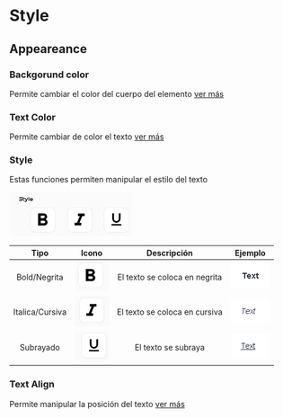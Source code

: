 # Style

## Appeareance

### Backgorund color

Permite cambiar el color del cuerpo del elemento [ver más](https://docs.apphive.io/global-functions/estilos/background-color)

### Text Color

Permite cambiar de color el texto [ver más](https://docs.apphive.io/global-functions/estilos/text-color)

### Style

Estas funciones permiten manipular el estilo del texto

![](../../../.gitbook/assets/image%20%28204%29.png)

| Tipo | Icono | Descripción | Ejemplo |
| :---: | :---: | :---: | :---: |
| Bold/Negrita | ![](../../../.gitbook/assets/image%20%28207%29.png)  | El texto se coloca en negrita | ![](../../../.gitbook/assets/image%20%28198%29.png)  |
| Italica/Cursiva |  ![](../../../.gitbook/assets/image%20%28209%29.png)  | El texto se coloca en cursiva | ![](../../../.gitbook/assets/image%20%28208%29.png)  |
| Subrayado | ![](../../../.gitbook/assets/image%20%28192%29.png)  | El texto se subraya | ![](../../../.gitbook/assets/image%20%28196%29.png)  |

### Text Align

Permite manipular la posición del texto [ver más](https://docs.apphive.io/global-functions/estilos/text-align)

